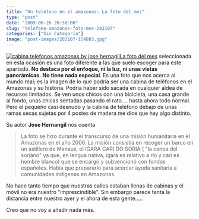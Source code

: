 ```yaml
---
title: "Un teléfono en el amazonas: La foto del mes"
type: "post"
date: "2009-06-26 20:50:00"
slug: "telefono-amazonas-foto-mes-283107"
categories: ["Sin Categoría"]
image: "post-images/283107-154803.jpg"
---
```


[![cabina telefonos amazonas by jose hernagil](post-images/283107-154803.jpg "cabina telefonos amazonas by jose hernagil")La foto del mes](post-images/283107-154803.jpg) seleccionada en esta ocasión es una foto diferente a las que suelo escoger para este apartado. **No destaca por el enfoque, ni la luz, ni unas vistas panorámicas.** **No tiene nada especial**. Es una foto que nos acerca al mundo real; es la imagen de lo que podría ser una cabina de teléfonos en el Amazonas y su historia. Podría haber sido sacada en cualquier aldea de recursos limitados. Se ven unos chicos con una bicicleta, una casa grande al fondo, unas chicas sentadas pasando el rato.... hasta ahora todo normal. Pero el pequeño casi desnudo y la cabina de teléfono debajo de unas ramas secas sujetas por 4 postes de madera me dice que hay algo distinto.

Su autor **Jose Hernangil** nos cuenta

> La foto se hizo durante el transcurso de una misión humanitaria en el Amazonas en el año 2006. La misión consistía en recoger un barco en un astillero de Manaus, el IGARA CARI DO SORIA ( "la canoa del soriano" ya que, en lengua nativa, igara es relativo a río y cari es hombre blanco) que se encargó y subvencionó con fondos españoles. Había que prepararlo para acercar ayuda sanitaria a comunidades indígenas en Amazonas.

No hace tanto tiempo que nuestras calles estaban llenas de cabinas y el móvil no era nuestro "imprescindible". Sin embargo parece tanta la distancia entre nuestro ayer y el ahora de esta gente.....

Creo que no voy a añadir nada más.